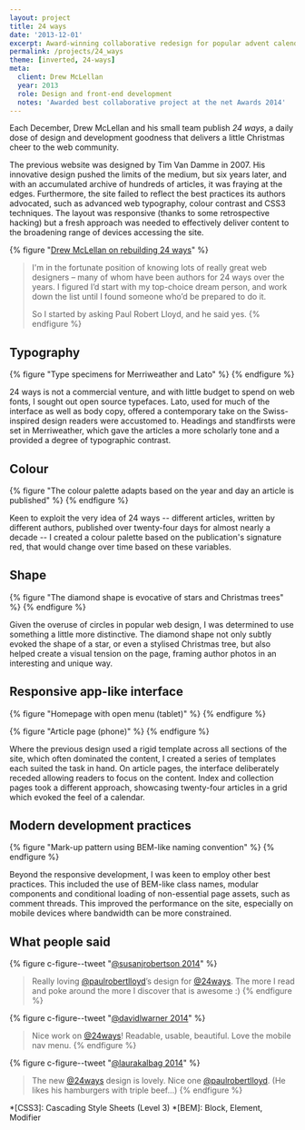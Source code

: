 ```yaml
---
layout: project
title: 24 ways
date: '2013-12-01'
excerpt: Award-winning collaborative redesign for popular advent calendar for web geeks.
permalink: /projects/24_ways
theme: [inverted, 24-ways]
meta:
  client: Drew McLellan
  year: 2013
  role: Design and front-end development
  notes: 'Awarded best collaborative project at the net Awards 2014'
---
```

Each December, Drew McLellan and his small team publish _24 ways_, a daily dose of design and development goodness that delivers a little Christmas cheer to the web community.

The previous website was designed by Tim Van Damme in 2007. His innovative design pushed the limits of the medium, but six years later, and with an accumulated archive of hundreds of articles, it was fraying at the edges. Furthermore, the site failed to reflect the best practices its authors advocated, such as advanced web typography, colour contrast and CSS3 techniques. The layout was responsive (thanks to some retrospective hacking) but a fresh approach was needed to effectively deliver content to the broadening range of devices accessing the site.

{% figure "[Drew McLellan on rebuilding 24 ways](http://allinthehead.com/retro/366/rebuilding-24-ways)" %}
> I'm in the fortunate position of knowing lots of really great web designers – many of whom have been authors for 24 ways over the years. I figured I’d start with my top-choice dream person, and work down the list until I found someone who’d be prepared to do it.
>
> So I started by asking Paul Robert Lloyd, and he said yes.
{% endfigure %}

## Typography
{% figure "Type specimens for Merriweather and Lato" %}
{% endfigure %}

24 ways is not a commercial venture, and with little budget to spend on web fonts, I sought out open source typefaces. Lato, used for much of the interface as well as body copy, offered a contemporary take on the Swiss-inspired design readers were accustomed to. Headings and standfirsts were set in Merriweather, which gave the articles a more scholarly tone and a provided a degree of typographic contrast.

## Colour
{% figure "The colour palette adapts based on the year and day an article is published" %}
{% endfigure %}

Keen to exploit the very idea of 24 ways -- different articles, written by different authors, published over twenty-four days for almost nearly a decade -- I created a colour palette based on the publication's signature red, that would change over time based on these variables.

## Shape
{% figure "The diamond shape is evocative of stars and Christmas trees" %}
{% endfigure %}

Given the overuse of circles in popular web design, I was determined to use something a little more distinctive. The diamond shape not only subtly evoked the shape of a star, or even a stylised Christmas tree, but also helped create a visual tension on the page, framing author photos in an interesting and unique way.

## Responsive app-like interface
{% figure "Homepage with open menu (tablet)" %}
{% endfigure %}

{% figure "Article page (phone)" %}
{% endfigure %}

Where the previous design used a rigid template across all sections of the site, which often dominated the content, I created a series of templates each suited the task in hand. On article pages, the interface deliberately receded allowing readers to focus on the content. Index and collection pages took a different approach, showcasing twenty-four articles in a grid which evoked the feel of a calendar.

## Modern development practices
{% figure "Mark-up pattern using BEM-like naming convention" %}
{% endfigure %}

Beyond the responsive development, I was keen to employ other best practices. This included the use of BEM-like class names, modular components and conditional loading of non-essential page assets, such as comment threads. This improved the performance on the site, especially on mobile devices where bandwidth can be more constrained.

## What people said
{% figure c-figure--tweet "[@susanjrobertson 2014](https://twitter.com/susanjrobertson/status/407673287729111040)" %}
> Really loving [@paulrobertlloyd](https://twitter.com/paulrobertlloyd)’s design for [@24ways](https://twitter.com/24ways). The more I read and poke around the more I discover that is awesome :)
{% endfigure %}

{% figure c-figure--tweet "[@davidlwarner 2014](https://twitter.com/davidlwarner/status/407191676801662976)" %}
> Nice work on [@24ways](https://twitter.com/24ways)! Readable, usable, beautiful. Love the mobile nav menu.
{% endfigure %}

{% figure c-figure--tweet "[@laurakalbag 2014](https://twitter.com/laurakalbag/status/407438919123611648)" %}
> The new [@24ways](https://twitter.com/24ways) design is lovely. Nice one [@paulrobertlloyd](https://twitter.com/paulrobertlloyd). (He likes his hamburgers with triple beef...)
{% endfigure %}

*[CSS3]: Cascading Style Sheets (Level 3)
*[BEM]: Block, Element, Modifier
